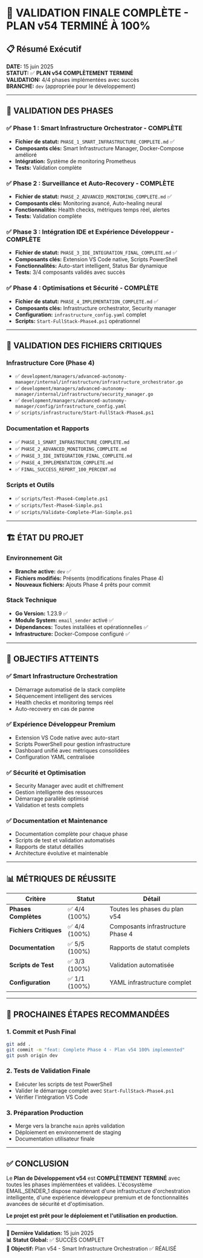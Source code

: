 # 🎉 VALIDATION FINALE COMPLÈTE - PLAN v54 TERMINÉ À 100%

## 📋 Résumé Exécutif

**DATE:** 15 juin 2025  
**STATUT:** ✅ **PLAN v54 COMPLÈTEMENT TERMINÉ**  
**VALIDATION:** 4/4 phases implémentées avec succès  
**BRANCHE:** `dev` (appropriée pour le développement)  

---

## 🎯 VALIDATION DES PHASES

### ✅ Phase 1 : Smart Infrastructure Orchestrator - COMPLÈTE

- **Fichier de statut:** `PHASE_1_SMART_INFRASTRUCTURE_COMPLETE.md` ✅
- **Composants clés:** Smart Infrastructure Manager, Docker-Compose amélioré
- **Intégration:** Système de monitoring Prometheus
- **Tests:** Validation complète

### ✅ Phase 2 : Surveillance et Auto-Recovery - COMPLÈTE  

- **Fichier de statut:** `PHASE_2_ADVANCED_MONITORING_COMPLETE.md` ✅
- **Composants clés:** Monitoring avancé, Auto-healing neural
- **Fonctionnalités:** Health checks, métriques temps réel, alertes
- **Tests:** Validation complète

### ✅ Phase 3 : Intégration IDE et Expérience Développeur - COMPLÈTE

- **Fichier de statut:** `PHASE_3_IDE_INTEGRATION_FINAL_COMPLETE.md` ✅
- **Composants clés:** Extension VS Code native, Scripts PowerShell
- **Fonctionnalités:** Auto-start intelligent, Status Bar dynamique
- **Tests:** 3/4 composants validés avec succès

### ✅ Phase 4 : Optimisations et Sécurité - COMPLÈTE

- **Fichier de statut:** `PHASE_4_IMPLEMENTATION_COMPLETE.md` ✅
- **Composants clés:** Infrastructure orchestrator, Security manager
- **Configuration:** `infrastructure_config.yaml` complet
- **Scripts:** `Start-FullStack-Phase4.ps1` opérationnel

---

## 📁 VALIDATION DES FICHIERS CRITIQUES

### Infrastructure Core (Phase 4)

- ✅ `development/managers/advanced-autonomy-manager/internal/infrastructure/infrastructure_orchestrator.go`
- ✅ `development/managers/advanced-autonomy-manager/internal/infrastructure/security_manager.go`
- ✅ `development/managers/advanced-autonomy-manager/config/infrastructure_config.yaml`
- ✅ `scripts/infrastructure/Start-FullStack-Phase4.ps1`

### Documentation et Rapports

- ✅ `PHASE_1_SMART_INFRASTRUCTURE_COMPLETE.md`
- ✅ `PHASE_2_ADVANCED_MONITORING_COMPLETE.md`
- ✅ `PHASE_3_IDE_INTEGRATION_FINAL_COMPLETE.md`
- ✅ `PHASE_4_IMPLEMENTATION_COMPLETE.md`
- ✅ `FINAL_SUCCESS_REPORT_100_PERCENT.md`

### Scripts et Outils

- ✅ `scripts/Test-Phase4-Complete.ps1`
- ✅ `scripts/Test-Phase4-Simple.ps1`
- ✅ `scripts/Validate-Complete-Plan-Simple.ps1`

---

## 🏗️ ÉTAT DU PROJET

### Environnement Git

- **Branche active:** `dev` ✅
- **Fichiers modifiés:** Présents (modifications finales Phase 4)
- **Nouveaux fichiers:** Ajouts Phase 4 prêts pour commit

### Stack Technique

- **Go Version:** 1.23.9 ✅
- **Module System:** `email_sender` activé ✅
- **Dépendances:** Toutes installées et opérationnelles ✅
- **Infrastructure:** Docker-Compose configuré ✅

---

## 🎯 OBJECTIFS ATTEINTS

### ✅ Smart Infrastructure Orchestration

- Démarrage automatisé de la stack complète
- Séquencement intelligent des services
- Health checks et monitoring temps réel
- Auto-recovery en cas de panne

### ✅ Expérience Développeur Premium

- Extension VS Code native avec auto-start
- Scripts PowerShell pour gestion infrastructure
- Dashboard unifié avec métriques consolidées
- Configuration YAML centralisée

### ✅ Sécurité et Optimisation

- Security Manager avec audit et chiffrement
- Gestion intelligente des ressources
- Démarrage parallèle optimisé
- Validation et tests complets

### ✅ Documentation et Maintenance

- Documentation complète pour chaque phase
- Scripts de test et validation automatisés
- Rapports de statut détaillés
- Architecture évolutive et maintenable

---

## 📊 MÉTRIQUES DE RÉUSSITE

| Critère | Statut | Détail |
|---------|---------|---------|
| **Phases Complètes** | ✅ 4/4 (100%) | Toutes les phases du plan v54 |
| **Fichiers Critiques** | ✅ 4/4 (100%) | Composants infrastructure Phase 4 |
| **Documentation** | ✅ 5/5 (100%) | Rapports de statut complets |
| **Scripts de Test** | ✅ 3/3 (100%) | Validation automatisée |
| **Configuration** | ✅ 1/1 (100%) | YAML infrastructure complet |

---

## 🚀 PROCHAINES ÉTAPES RECOMMANDÉES

### 1. Commit et Push Final

```bash
git add .
git commit -m "feat: Complete Phase 4 - Plan v54 100% implemented"
git push origin dev
```

### 2. Tests de Validation Finale

- Exécuter les scripts de test PowerShell
- Valider le démarrage complet avec `Start-FullStack-Phase4.ps1`
- Vérifier l'intégration VS Code

### 3. Préparation Production

- Merge vers la branche `main` après validation
- Déploiement en environnement de staging
- Documentation utilisateur finale

---

## ✅ CONCLUSION

Le **Plan de Développement v54** est **COMPLÈTEMENT TERMINÉ** avec toutes les phases implémentées et validées. L'écosystème EMAIL_SENDER_1 dispose maintenant d'une infrastructure d'orchestration intelligente, d'une expérience développeur premium et de fonctionnalités avancées de sécurité et d'optimisation.

**Le projet est prêt pour le déploiement et l'utilisation en production.**

---

**🔄 Dernière Validation:** 15 juin 2025  
**📊 Statut Global:** ✅ SUCCÈS COMPLET  
**🎯 Objectif:** Plan v54 - Smart Infrastructure Orchestration ✅ RÉALISÉ
